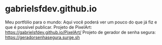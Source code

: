 # gabrielsfdev.github.io
Meu portfólio para o mundo:
Aqui você poderá ver um pouco do que já fiz e que é possivel publicar.
Projeto de PixelArt: https://gabrielsfdev.github.io/PixelArt/
Projeto de gerador de senha segura: https://geradorsenhasegura.surge.sh
